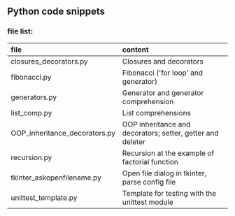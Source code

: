 ## Python code snippets

### file list:

|              file             |                           content                          |
|:------------------------------|:-----------------------------------------------------------|
| closures_decorators.py        | Closures and decorators                                    |
| fibonacci.py                  | Fibonacci ('for loop' and generator)                       |
| generators.py                 | Generator and generator comprehension                      |
| list_comp.py                  | List comprehensions                                        |
| OOP_inheritance_decorators.py | OOP inheritance and decorators; setter, getter and deleter |
| recursion.py                  | Recursion at the example of factorial function             |
| tkinter_askopenfilename.py    | Open file dialog in tkinter, parse config file             |
| unittest_template.py          | Template for testing with the unittest module              |